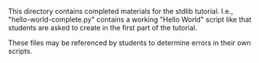 This directory contains completed materials for the stdlib tutorial.
I.e., "hello-world-complete.py" contains a working "Hello World" script like that students are asked to create in the first part of the tutorial.

These files may be referenced by students to determine errors in their own scripts.
